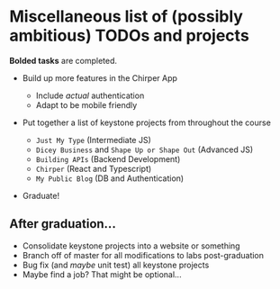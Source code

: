 # Miscellaneous list of (possibly ambitious) TODOs and projects

**Bolded tasks** are completed.

* Build up more features in the Chirper App
    * Include *actual* authentication
    * Adapt to be mobile friendly

* Put together a list of keystone projects from throughout the course
    * `Just My Type` (Intermediate JS)
    * `Dicey Business` and `Shape Up or Shape Out` (Advanced JS)
    * `Building APIs` (Backend Development)
    * `Chirper` (React and Typescript)
    * `My Public Blog` (DB and Authentication)

* Graduate!

## After graduation...

* Consolidate keystone projects into a website or something
* Branch off of master for all modifications to labs post-graduation
* Bug fix (and *maybe* unit test) all keystone projects
* Maybe find a job? That might be optional...